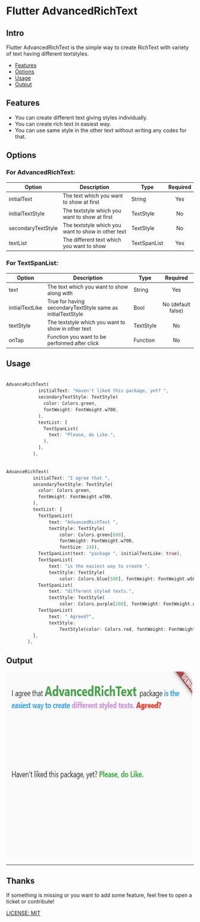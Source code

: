 # Flutter AdvancedRichText

## Intro

Flutter AdvancedRichText is the simple way to create RichText with variety of text having different textstyles. 

- [Features](#features)
- [Options](#options)
- [Usage](#usage)
- [Output](#output)



## Features

* You can create different text giving styles individually.
* You can create rich text in easiest way.
* You can use same style in the other text without writing any codes for that.

## Options

### For AdvancedRichText:

| Option | Description | Type | Required |
|---|---|---|:---:|
initialText | The text which you want to show at first | String | Yes
initialTextStyle | The textstyle which you want to show at first | TextStyle | No
secondaryTextStyle | The textstyle which you want to show in other text | TextStyle | No
textList | The different text which you want to show | TextSpanList | Yes

### For TextSpanList:

| Option | Description | Type | Required |
|---|---|---|:---:|
text | The text which you want to show along with | String | Yes
initialTextLike | True for having secondaryTextStyle same as initialTextStyle | Bool | No (default false)
textStyle | The textstyle which you want to show in other text | TextStyle | No
onTap | Function you want to be performed after click | Function | No

## Usage

```dart

AdvanceRichText(
            initialText: "Haven't liked this package, yet? ",
            secondaryTextStyle: TextStyle(
              color: Colors.green,
              fontWeight: FontWeight.w700,
            ),
            textList: [
              TextSpanList(
                text: "Please, do Like.",
              ),
            ],
          ),

```



```dart

AdvanceRichText(
          initialText: "I agree that ",
          secondaryTextStyle: TextStyle(
            color: Colors.green,
            fontWeight: FontWeight.w700,
          ),
          textList: [
            TextSpanList(
                text: "AdvancedRichText ",
                textStyle: TextStyle(
                    color: Colors.green[600],
                    fontWeight: FontWeight.w700,
                    fontSize: 24)),
            TextSpanList(text: "package ", initialTextLike: true),
            TextSpanList(
                text: "is the easiest way to create ",
                textStyle: TextStyle(
                    color: Colors.blue[500], fontWeight: FontWeight.w500)),
            TextSpanList(
                text: "different styled texts.",
                textStyle: TextStyle(
                    color: Colors.purple[200], fontWeight: FontWeight.w700)),
            TextSpanList(
                text: " Agreed?",
                textStyle:
                    TextStyle(color: Colors.red, fontWeight: FontWeight.w900)),
          ],
        ),

```
## Output


<img src="/example/image/image.png" width="500" height="500"/>



---

## Thanks

If something is missing or you want to add some feature, feel free to open a ticket or contribute!

[LICENSE: MIT](LICENSE)
